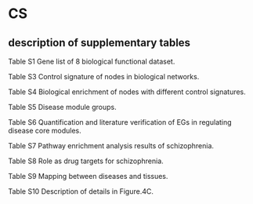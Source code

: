 # CS


## description of supplementary tables  
Table S1 Gene list of 8 biological functional dataset.  

Table S3 Control signature of nodes in biological networks.  

Table S4 Biological enrichment of nodes with different control signatures.  

Table S5 Disease module groups.  

Table S6 Quantification and literature verification of EGs in regulating disease core modules.  

Table S7 Pathway enrichment analysis results of schizophrenia.  

Table S8 Role as drug targets for schizophrenia.  

Table S9 Mapping between diseases and tissues.  

Table S10 Description of details in Figure.4C.  

